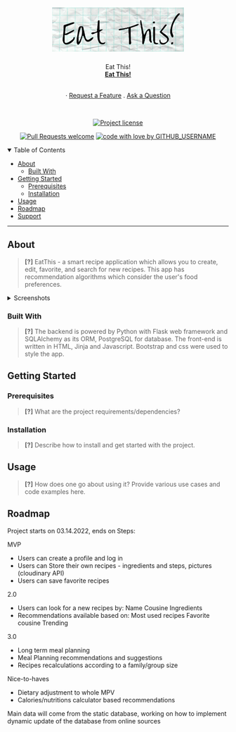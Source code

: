 <h1 align="center">
  <a href="https://github.com/asya-code/EatThis.git">
    <!-- Please provide path to your logo here -->
    <img src="static/images/logo.png" alt="Logo" width="300" height="100">
  </a>
</h1>

<div align="center">
  Eat This!
  <br />
  <a href="#about"><strong>Eat This!</strong></a>
  <br />
  <br />
  
  ·
  <a href="https://github.com/GITHUB_USERNAME/REPO_SLUG/issues/new?assignees=&labels=enhancement&template=02_FEATURE_REQUEST.md&title=feat%3A+">Request a Feature</a>
  .
  <a href="https://github.com/GITHUB_USERNAME/REPO_SLUG/issues/new?assignees=&labels=question&template=04_SUPPORT_QUESTION.md&title=support%3A+">Ask a Question</a>
</div>

<div align="center">
<br />

[![Project license](https://img.shields.io/github/license/GITHUB_USERNAME/REPO_SLUG.svg?style=flat-square)](LICENSE)

[![Pull Requests welcome](https://img.shields.io/badge/PRs-welcome-ff69b4.svg?style=flat-square)](https://github.com/GITHUB_USERNAME/REPO_SLUG/issues?q=is%3Aissue+is%3Aopen+label%3A%22help+wanted%22)
[![code with love by GITHUB_USERNAME](https://img.shields.io/badge/%3C%2F%3E%20with%20%E2%99%A5%20by-GITHUB_USERNAME-ff1414.svg?style=flat-square)](https://github.com/GITHUB_USERNAME)

</div>

<details open="open">
<summary>Table of Contents</summary>

- [About](#about)
  - [Built With](#built-with)
- [Getting Started](#getting-started)
  - [Prerequisites](#prerequisites)
  - [Installation](#installation)
- [Usage](#usage)
- [Roadmap](#roadmap)
- [Support](#support)


</details>

---

## About

> **[?]**
EatThis - a smart recipe application which allows you to create, edit, favorite, and search for new recipes. This app has recommendation algorithms which consider the user's food preferences.


<details>
<summary>Screenshots</summary>
<br>

> **[?]**
> Please provide your screenshots here.

|                               Home Page                               |                               Login Page                               |
| :-------------------------------------------------------------------: | :--------------------------------------------------------------------: |
| <img src="docs/images/screenshot.png" title="Home Page" width="100%"> | <img src="docs/images/screenshot.png" title="Login Page" width="100%"> |

</details>

### Built With

> **[?]**
The backend is powered by Python with Flask web framework and SQLAlchemy as its ORM, PostgreSQL for database. The front-end is written in HTML, Jinja and Javascript. Bootstrap and css were used to style the app.

## Getting Started

### Prerequisites

> **[?]**
> What are the project requirements/dependencies?

### Installation

> **[?]**
> Describe how to install and get started with the project.

## Usage

> **[?]**
> How does one go about using it?
> Provide various use cases and code examples here.

## Roadmap

Project starts on 03.14.2022, ends on Steps:

MVP
- Users can create a profile and log in
- Users can Store their own recipes - ingredients and steps, pictures (cloudinary API)
- Users can save favorite recipes

2.0
- Users can look for a new recipes by:
    Name
    Cousine
    Ingredients
- Recommendations available based on:
    Most used recipes
    Favorite cousine
    Trending

3.0
- Long term meal planning
- Meal Planning recommendations and suggestions
- Recipes recalculations according to a family/group size

Nice-to-haves
- Dietary adjustment to whole MPV
- Calories/nutritions calculator based recommendations

Main data will come from the static database, working on how to implement dynamic update of the database from online sources